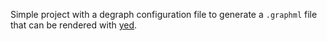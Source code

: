 Simple project with a degraph configuration file to generate a `.graphml` file that can be rendered with [yed](http://www.yworks.com/products/yed).